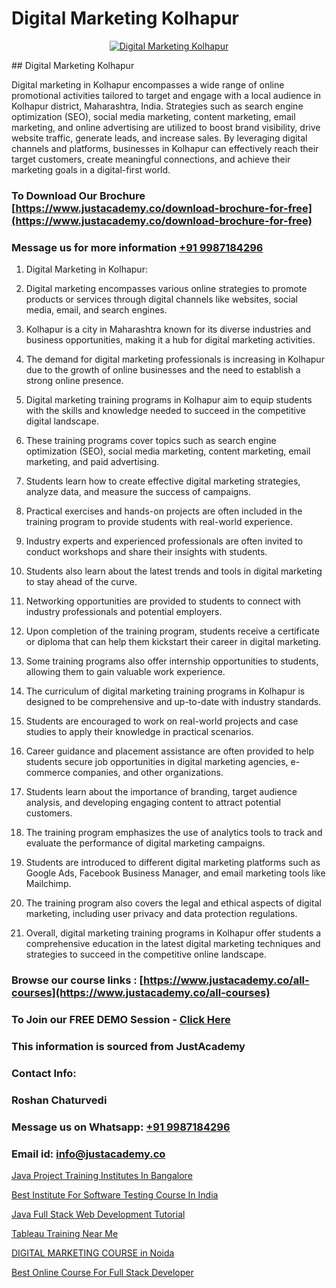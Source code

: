 # Digital Marketing Kolhapur

<p align="center">
  <a href="https://justacademy.co/course-detail/digital-marketing">
    <img src="https://justacademy.co/storage2/course_image/1676636720_course_image.webp" alt="Digital Marketing Kolhapur">
  </a>
</p>
## Digital Marketing Kolhapur

Digital marketing in Kolhapur encompasses a wide range of online promotional activities tailored to target and engage with a local audience in Kolhapur district, Maharashtra, India. Strategies such as search engine optimization (SEO), social media marketing, content marketing, email marketing, and online advertising are utilized to boost brand visibility, drive website traffic, generate leads, and increase sales. By leveraging digital channels and platforms, businesses in Kolhapur can effectively reach their target customers, create meaningful connections, and achieve their marketing goals in a digital-first world.
### To Download Our Brochure [https://www.justacademy.co/download-brochure-for-free](https://www.justacademy.co/download-brochure-for-free)
### Message us for more information [+91 9987184296](https://api.whatsapp.com/send?phone=919987184296)
1) Digital Marketing in Kolhapur:

1) Digital marketing encompasses various online strategies to promote products or services through digital channels like websites, social media, email, and search engines.

2) Kolhapur is a city in Maharashtra known for its diverse industries and business opportunities, making it a hub for digital marketing activities.

3) The demand for digital marketing professionals is increasing in Kolhapur due to the growth of online businesses and the need to establish a strong online presence.

4) Digital marketing training programs in Kolhapur aim to equip students with the skills and knowledge needed to succeed in the competitive digital landscape.

5) These training programs cover topics such as search engine optimization (SEO), social media marketing, content marketing, email marketing, and paid advertising.

6) Students learn how to create effective digital marketing strategies, analyze data, and measure the success of campaigns.

7) Practical exercises and hands-on projects are often included in the training program to provide students with real-world experience.

8) Industry experts and experienced professionals are often invited to conduct workshops and share their insights with students.

9) Students also learn about the latest trends and tools in digital marketing to stay ahead of the curve.

10) Networking opportunities are provided to students to connect with industry professionals and potential employers.

11) Upon completion of the training program, students receive a certificate or diploma that can help them kickstart their career in digital marketing.

12) Some training programs also offer internship opportunities to students, allowing them to gain valuable work experience.

13) The curriculum of digital marketing training programs in Kolhapur is designed to be comprehensive and up-to-date with industry standards.

14) Students are encouraged to work on real-world projects and case studies to apply their knowledge in practical scenarios.

15) Career guidance and placement assistance are often provided to help students secure job opportunities in digital marketing agencies, e-commerce companies, and other organizations.

16) Students learn about the importance of branding, target audience analysis, and developing engaging content to attract potential customers.

17) The training program emphasizes the use of analytics tools to track and evaluate the performance of digital marketing campaigns.

18) Students are introduced to different digital marketing platforms such as Google Ads, Facebook Business Manager, and email marketing tools like Mailchimp.

19) The training program also covers the legal and ethical aspects of digital marketing, including user privacy and data protection regulations.

20) Overall, digital marketing training programs in Kolhapur offer students a comprehensive education in the latest digital marketing techniques and strategies to succeed in the competitive online landscape.

### Browse our course links : [https://www.justacademy.co/all-courses](https://www.justacademy.co/all-courses) 
### To Join our FREE DEMO Session - [Click Here](https://www.justacademy.co/register-for-course-demo)


### This information is sourced from JustAcademy
### Contact Info:
### Roshan Chaturvedi
### Message us on Whatsapp: [+91 9987184296](https://api.whatsapp.com/send?phone=919987184296)
### Email id: [info@justacademy.co](mailto:info@justacademy.co)
                
[Java Project Training Institutes In Bangalore](https://www.linkedin.com/pulse/java-project-training-institutes-bangalore-justacademy-liverpool-mvg9f?trackingId=Q3HzeA2XQSmSdVeydGLgDA%3D%3D&lipi=urn%3Ali%3Apage%3Ad_flagship3_company_admin%3BeTOZKBOtR5Sz3gxxSDhWug%3D%3D)

[Best Institute For Software Testing Course In India](https://www.linkedin.com/pulse/best-institute-software-testing-course-india-justacademy-coimbatore-0quae?trackingId=64tCY%2B%2FWqZSkQRWXqpr1XA%3D%3D&lipi=urn%3Ali%3Apage%3Ad_flagship3_company_admin%3By22MVqO%2BQeqrnkw6fmQaIA%3D%3D)

[Java Full Stack Web Development Tutorial](https://medium.com/@shivamja27/java-full-stack-web-development-tutorial-4f53ef9f2156)

[Tableau Training Near Me](https://medium.com/@prempja40/tableau-training-near-me-ec43ac5cd35e)

[DIGITAL MARKETING COURSE in Noida](https://justacademyin.github.io/justacademy/digital-marketing-course-in-noida)

[Best Online Course For Full Stack Developer](https://justacademyin.github.io/justacademy/best-online-course-for-full-stack-developer)

